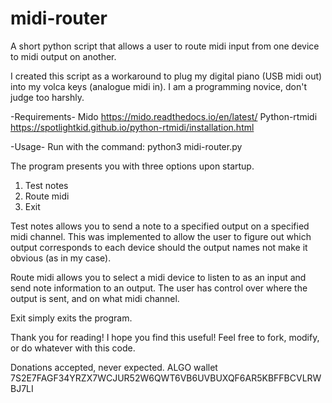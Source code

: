 # midi-router
A short python script that allows a user to route midi input from one device to midi output on another.

I created this script as a workaround to plug my digital piano (USB midi out) into my volca keys (analogue midi in). 
I am a programming novice, don't judge too harshly. 

-Requirements-
Mido https://mido.readthedocs.io/en/latest/ 
Python-rtmidi https://spotlightkid.github.io/python-rtmidi/installation.html

-Usage-
Run with the command:
python3 midi-router.py

The program presents you with three options upon startup. 
1. Test notes
2. Route midi
3. Exit

Test notes allows you to send a note to a specified output on a specified midi channel. 
This was implemented to allow the user to figure out which output corresponds to each device should 
the output names not make it obvious (as in my case).

Route midi allows you to select a midi device to listen to as an input and send note information to an output. 
The user has control over where the output is sent, and on what midi channel.

Exit simply exits the program.

Thank you for reading! I hope you find this useful!
Feel free to fork, modify, or do whatever with this code.

Donations accepted, never expected.
ALGO wallet
7S2E7FAGF34YRZX7WCJUR52W6QWT6VB6UVBUXQF6AR5KBFFBCVLRWBJ7LI








